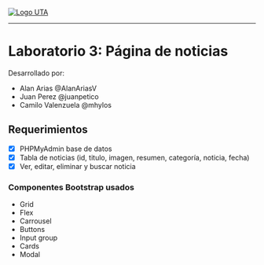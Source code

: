 [![Logo UTA](https://portal.uta.cl/intranet/assets/images/logos/utaHorizontal.png "Logo UTA")](httphttps://portal.uta.cl/intranet/assets/images/logos/utaHorizontal.png:// "Logo UTA")

------------

# Laboratorio 3: Página de noticias
Desarrollado por:
+ Alan Arias @AlanAriasV
+ Juan Perez @juanpetico
+ Camilo Valenzuela @mhylos

## Requerimientos
- [x]  PHPMyAdmin base de datos
- [x] Tabla de noticias (id, titulo, imagen, resumen, categoría, noticia, fecha)
- [x] Ver, editar, eliminar y buscar noticia

### Componentes Bootstrap usados
+ Grid
+ Flex
+ Carrousel
+ Buttons
+ Input group
+ Cards
+ Modal